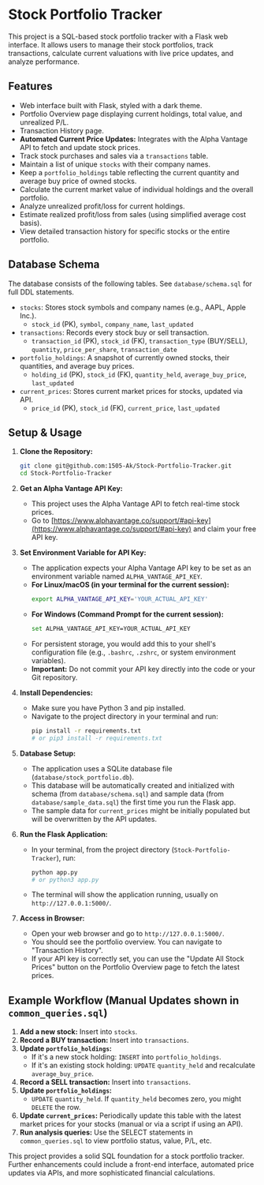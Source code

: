 # Stock Portfolio Tracker

This project is a SQL-based stock portfolio tracker with a Flask web interface. It allows users to manage their stock portfolios, track transactions, calculate current valuations with live price updates, and analyze performance.

## Features

*   Web interface built with Flask, styled with a dark theme.
*   Portfolio Overview page displaying current holdings, total value, and unrealized P/L.
*   Transaction History page.
*   **Automated Current Price Updates:** Integrates with the Alpha Vantage API to fetch and update stock prices.
*   Track stock purchases and sales via a `transactions` table.
*   Maintain a list of unique `stocks` with their company names.
*   Keep a `portfolio_holdings` table reflecting the current quantity and average buy price of owned stocks.
*   Calculate the current market value of individual holdings and the overall portfolio.
*   Analyze unrealized profit/loss for current holdings.
*   Estimate realized profit/loss from sales (using simplified average cost basis).
*   View detailed transaction history for specific stocks or the entire portfolio.

## Database Schema

The database consists of the following tables. See `database/schema.sql` for full DDL statements.

*   `stocks`: Stores stock symbols and company names (e.g., AAPL, Apple Inc.).
    *   `stock_id` (PK), `symbol`, `company_name`, `last_updated`
*   `transactions`: Records every stock buy or sell transaction.
    *   `transaction_id` (PK), `stock_id` (FK), `transaction_type` (BUY/SELL), `quantity`, `price_per_share`, `transaction_date`
*   `portfolio_holdings`: A snapshot of currently owned stocks, their quantities, and average buy prices.
    *   `holding_id` (PK), `stock_id` (FK), `quantity_held`, `average_buy_price`, `last_updated`
*   `current_prices`: Stores current market prices for stocks, updated via API.
    *   `price_id` (PK), `stock_id` (FK), `current_price`, `last_updated`

## Setup & Usage

1.  **Clone the Repository:**
    ```bash
    git clone git@github.com:1505-Ak/Stock-Portfolio-Tracker.git
    cd Stock-Portfolio-Tracker
    ```

2.  **Get an Alpha Vantage API Key:**
    *   This project uses the Alpha Vantage API to fetch real-time stock prices.
    *   Go to [https://www.alphavantage.co/support/#api-key](https://www.alphavantage.co/support/#api-key) and claim your free API key.

3.  **Set Environment Variable for API Key:**
    *   The application expects your Alpha Vantage API key to be set as an environment variable named `ALPHA_VANTAGE_API_KEY`.
    *   **For Linux/macOS (in your terminal for the current session):**
        ```bash
        export ALPHA_VANTAGE_API_KEY='YOUR_ACTUAL_API_KEY'
        ```
    *   **For Windows (Command Prompt for the current session):**
        ```bash
        set ALPHA_VANTAGE_API_KEY=YOUR_ACTUAL_API_KEY
        ```
    *   For persistent storage, you would add this to your shell's configuration file (e.g., `.bashrc`, `.zshrc`, or system environment variables).
    *   **Important:** Do not commit your API key directly into the code or your Git repository.

4.  **Install Dependencies:**
    *   Make sure you have Python 3 and pip installed.
    *   Navigate to the project directory in your terminal and run:
        ```bash
        pip install -r requirements.txt 
        # or pip3 install -r requirements.txt
        ```

5.  **Database Setup:**
    *   The application uses a SQLite database file (`database/stock_portfolio.db`).
    *   This database will be automatically created and initialized with schema (from `database/schema.sql`) and sample data (from `database/sample_data.sql`) the first time you run the Flask app.
    *   The sample data for `current_prices` might be initially populated but will be overwritten by the API updates.

6.  **Run the Flask Application:**
    *   In your terminal, from the project directory (`Stock-Portfolio-Tracker`), run:
        ```bash
        python app.py
        # or python3 app.py
        ```
    *   The terminal will show the application running, usually on `http://127.0.0.1:5000/`.

7.  **Access in Browser:**
    *   Open your web browser and go to `http://127.0.0.1:5000/`.
    *   You should see the portfolio overview. You can navigate to "Transaction History".
    *   If your API key is correctly set, you can use the "Update All Stock Prices" button on the Portfolio Overview page to fetch the latest prices.

## Example Workflow (Manual Updates shown in `common_queries.sql`)

1.  **Add a new stock:** Insert into `stocks`.
2.  **Record a BUY transaction:** Insert into `transactions`.
3.  **Update `portfolio_holdings`:** 
    *   If it's a new stock holding: `INSERT` into `portfolio_holdings`.
    *   If it's an existing stock holding: `UPDATE` `quantity_held` and recalculate `average_buy_price`.
4.  **Record a SELL transaction:** Insert into `transactions`.
5.  **Update `portfolio_holdings`:**
    *   `UPDATE` `quantity_held`. If `quantity_held` becomes zero, you might `DELETE` the row.
6.  **Update `current_prices`:** Periodically update this table with the latest market prices for your stocks (manual or via a script if using an API).
7.  **Run analysis queries:** Use the SELECT statements in `common_queries.sql` to view portfolio status, value, P/L, etc.

This project provides a solid SQL foundation for a stock portfolio tracker. Further enhancements could include a front-end interface, automated price updates via APIs, and more sophisticated financial calculations. 